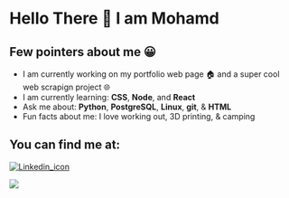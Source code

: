 
<h1> Hello There &#128075 I am Mohamd </h1>
<h2>Few pointers about me &#128512</h2>

<ul>
<li>
  I am currently working on my portfolio web page &#127968 and a super cool web scrapign project &#127760
</li>

<li>
  I am currently learning: <b>CSS</b>, <b>Node</b>, and <b>React</b>
</li>

<li>
Ask me about: <b>Python</b>, <b>PostgreSQL</b>, <b>Linux</b>, <b>git</b>, & <b>HTML</b>
</li>

<li>
Fun facts about me: I love working out, 3D printing, & camping
</ul>

<h2>You can find me at:</h2>
<a href="https://www.linkedin.com/in/mohamd-imad-a2196b89/"><img src="https://content.linkedin.com/content/dam/me/business/en-us/amp/brand-site/v2/bg/LI-Bug.svg.original.svg" alt="Linkedin_icon">
</a>

<a href="https://scholar.google.com/citations?user=jIMbjc8AAAAJ&hl=en"><img src="https://scholar.google.ca/intl/en/scholar/images/1x/scholar_logo_64dp.png">
</a>
